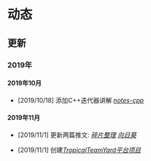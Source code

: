 # 动态

## 更新

### 2019年

#### 2019年10月

- [2019/10/18] 添加C++迭代器讲解 [*notes-cpp*](notes/cpp.md)

#### 2019年11月

- [2019/11/1] 更新两篇推文: [*碎片整理*](article/archive_doc.md) [*向日葵*](article/page1.md)

- [2019/11/1] 创建[*TropicalTeamYard平台项目*](project/center.md) 